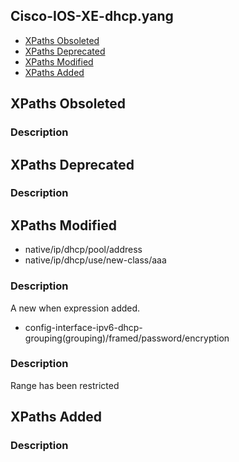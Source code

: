## Cisco-IOS-XE-dhcp.yang


- [XPaths Obsoleted](#xpaths-obsoleted)
- [XPaths Deprecated](#xpaths-deprecated)
- [XPaths Modified](#xpaths-modified)
- [XPaths Added](#xpaths-added)

## XPaths Obsoleted

### Description

## XPaths Deprecated

### Description

## XPaths Modified

- native/ip/dhcp/pool/address
- native/ip/dhcp/use/new-class/aaa

### Description

A new when expression added.

- config-interface-ipv6-dhcp-grouping(grouping)/framed/password/encryption

### Description

Range has been restricted

## XPaths Added

### Description
